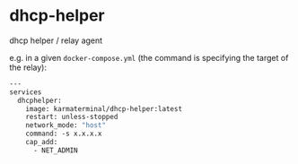 # dhcp-helper

dhcp helper / relay agent

e.g. in a given `docker-compose.yml` (the command is specifying the target of the relay):

```dockerfile
---
services
  dhcphelper:
    image: karmaterminal/dhcp-helper:latest
    restart: unless-stopped
    network_mode: "host"
    command: -s x.x.x.x
    cap_add:
      - NET_ADMIN
```
